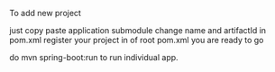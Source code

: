 To add new project

just copy paste application submodule
change name and artifactId in pom.xml
register your project in <module> of root pom.xml
 you are ready to go
 
do mvn spring-boot:run to run individual app.